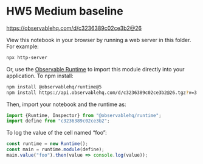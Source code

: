 # HW5 Medium baseline

https://observablehq.com/d/c3236389c02ce3b2@26

View this notebook in your browser by running a web server in this folder. For
example:

~~~sh
npx http-server
~~~

Or, use the [Observable Runtime](https://github.com/observablehq/runtime) to
import this module directly into your application. To npm install:

~~~sh
npm install @observablehq/runtime@5
npm install https://api.observablehq.com/d/c3236389c02ce3b2@26.tgz?v=3
~~~

Then, import your notebook and the runtime as:

~~~js
import {Runtime, Inspector} from "@observablehq/runtime";
import define from "c3236389c02ce3b2";
~~~

To log the value of the cell named “foo”:

~~~js
const runtime = new Runtime();
const main = runtime.module(define);
main.value("foo").then(value => console.log(value));
~~~
